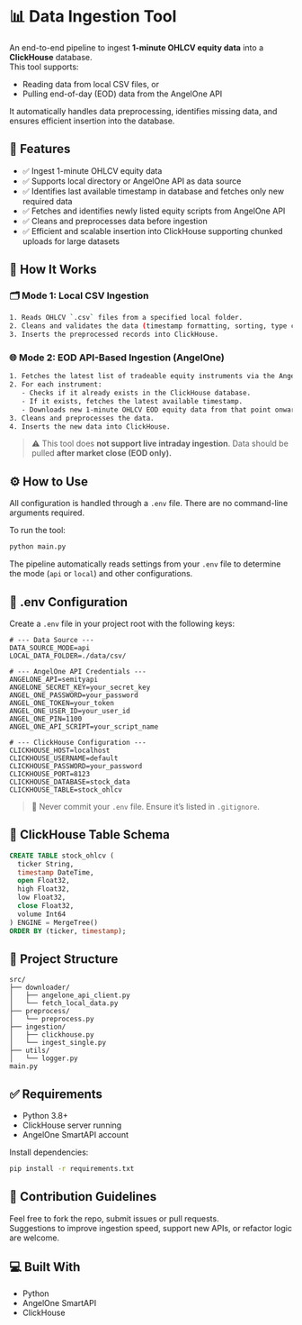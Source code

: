 # 📊 Data Ingestion Tool

An end-to-end pipeline to ingest **1-minute OHLCV equity data** into a **ClickHouse** database.  
This tool supports:

- Reading data from local CSV files, or  
- Pulling end-of-day (EOD) data from the AngelOne API  

It automatically handles data preprocessing, identifies missing data, and ensures efficient insertion into the database.

## 🧐 Features

- ✅ Ingest 1-minute OHLCV equity data  
- ✅ Supports local directory or AngelOne API as data source  
- ✅ Identifies last available timestamp in database and fetches only new required data  
- ✅ Fetches and identifies newly listed equity scripts from AngelOne API  
- ✅ Cleans and preprocesses data before ingestion  
- ✅ Efficient and scalable insertion into ClickHouse supporting chunked uploads for large datasets  

## 🧰 How It Works

### 🗂️ Mode 1: Local CSV Ingestion

```bash
1. Reads OHLCV `.csv` files from a specified local folder.
2. Cleans and validates the data (timestamp formatting, sorting, type casting).
3. Inserts the preprocessed records into ClickHouse.
```

### 🌐 Mode 2: EOD API-Based Ingestion (AngelOne)

```bash
1. Fetches the latest list of tradeable equity instruments via the AngelOne API.
2. For each instrument:
   - Checks if it already exists in the ClickHouse database.
   - If it exists, fetches the latest available timestamp.
   - Downloads new 1-minute OHLCV EOD equity data from that point onward.
3. Cleans and preprocesses the data.
4. Inserts the new data into ClickHouse.
```

> ⚠️ This tool does **not support live intraday ingestion**. Data should be pulled **after market close (EOD only).**

## ⚙️ How to Use

All configuration is handled through a `.env` file. There are no command-line arguments required.

To run the tool:

```bash
python main.py
```

The pipeline automatically reads settings from your `.env` file to determine the mode (`api` or `local`) and other configurations.

## 🔐 .env Configuration

Create a `.env` file in your project root with the following keys:

```env
# --- Data Source ---
DATA_SOURCE_MODE=api
LOCAL_DATA_FOLDER=./data/csv/

# --- AngelOne API Credentials ---
ANGELONE_API=semityapi
ANGELONE_SECRET_KEY=your_secret_key
ANGEL_ONE_PASSWORD=your_password
ANGEL_ONE_TOKEN=your_token
ANGEL_ONE_USER_ID=your_user_id
ANGEL_ONE_PIN=1100
ANGEL_ONE_API_SCRIPT=your_script_name

# --- ClickHouse Configuration ---
CLICKHOUSE_HOST=localhost
CLICKHOUSE_USERNAME=default
CLICKHOUSE_PASSWORD=your_password
CLICKHOUSE_PORT=8123
CLICKHOUSE_DATABASE=stock_data
CLICKHOUSE_TABLE=stock_ohlcv
```

> 🛑 Never commit your `.env` file. Ensure it’s listed in `.gitignore`.

## 🧪 ClickHouse Table Schema

```sql
CREATE TABLE stock_ohlcv (
  ticker String,
  timestamp DateTime,
  open Float32,
  high Float32,
  low Float32,
  close Float32,
  volume Int64
) ENGINE = MergeTree()
ORDER BY (ticker, timestamp);
```

## 📁 Project Structure

```
src/
├── downloader/
│   ├── angelone_api_client.py
│   └── fetch_local_data.py
├── preprocess/
│   └── preprocess.py
├── ingestion/
│   ├── clickhouse.py
│   └── ingest_single.py
├── utils/
│   └── logger.py
main.py
```

## ✅ Requirements

- Python 3.8+
- ClickHouse server running
- AngelOne SmartAPI account

Install dependencies:

```bash
pip install -r requirements.txt
```

## 🍰 Contribution Guidelines

Feel free to fork the repo, submit issues or pull requests.  
Suggestions to improve ingestion speed, support new APIs, or refactor logic are welcome.

## 💻 Built With

- Python  
- AngelOne SmartAPI  
- ClickHouse
